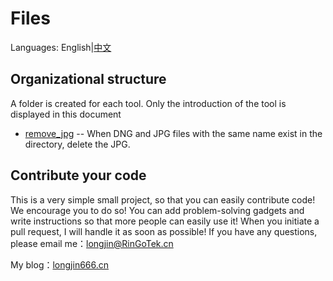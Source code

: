 # Files

Languages: English|[中文](README_Simplified_Chinese.md)

## Organizational structure

A folder is created for each tool. Only the introduction of the tool is displayed in this document

- [remove_jpg](remove_jpg/) -- When DNG and JPG files with the same name exist in the directory, delete the JPG.

## Contribute your code

This is a very simple small project, so that you can easily contribute code! We encourage you to do so!
You can add problem-solving gadgets and write instructions so that more people can easily use it!
When you initiate a pull request, I will handle it as soon as possible!
If you have any questions, please email me：longjin@RinGoTek.cn

My blog：[longjin666.cn](https://longjin666.cn)
